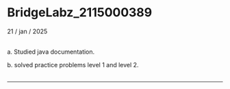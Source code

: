 # BridgeLabz_2115000389

21 / jan / 2025<br><br>

a. Studied java documentation.<br>

b. solved practice problems level 1 and level 2.<br><br>
*********************************************************************************************************************************************************************

